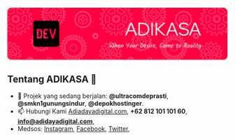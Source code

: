 ![Adikasa](img/github-header-image.png)
## Tentang ADIKASA 👋
<!--
**Adikasa/adikasa** is a ✨ _special_ ✨ repository because its `README.md` (this file) appears on your GitHub profile.

Here are some ideas to get you started:

- 🔭 I’m currently working on ...
- 🌱 I’m currently learning ...
- 👯 I’m looking to collaborate on ...
- 🤔 I’m looking for help with ...
- 💬 Ask me about ...
- 📫 How to reach me: ...
- 😄 Pronouns: ...
- ⚡ Fun fact: ...
-->
- 🔭 Projek yang sedang berjalan: **@ultracomdeprasti**, **@smkn1gunungsindur**, **@depokhostinger**.
- 📫 Hubungi Kami [Adiadayadigital.com](https://adidayadigital.com/), **+62 812 101 101 60**, **info@adidayadigital.com**,
- Medsos: [Instagram](https://www.instagram.com/adidayakreasidigital/), [Facebook]([https://www.instagram.com/adidayakreasidigital/](https://www.facebook.com/people/Adi-Daya/100088190787506/)), [Twitter]([[https://www.instagram.com/adidayakreasidigital/](https://www.facebook.com/people/Adi-Daya/100088190787506/)](https://x.com/Adidayadigital)), 
